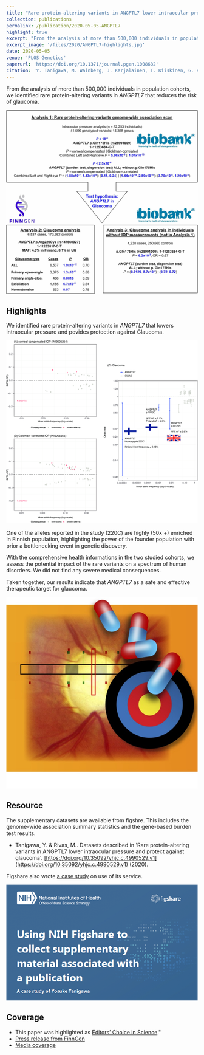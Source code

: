 ```yaml
---
title: "Rare protein-altering variants in ANGPTL7 lower intraocular pressure and protect against glaucoma"
collection: publications
permalink: /publication/2020-05-05-ANGPTL7
highlight: true
excerpt: "From the analysis of more than 500,000 individuals in population cohorts, we identified rare protein-altering variants in _ANGPTL7_ that reduces the risk of glaucoma.<br/>This paper was highlighted as <a href='https://science.sciencemag.org/content/368/6494/twil' target='_blank'>Editors’ Choice in Science</a>."
excerpt_image: '/files/2020/ANGPTL7-highlights.jpg'
date: 2020-05-05
venue: 'PLOS Genetics'
paperurl: 'https://doi.org/10.1371/journal.pgen.1008682'
citation: 'Y. Tanigawa, M. Wainberg, J. Karjalainen, T. Kiiskinen, G. Venkataraman, S. Lemmelä, J. A. Turunen, R. R. Graham, A. S. Havulinna, M. Perola, A. Palotie, FinnGen, M. J. Daly, M. A. Rivas, Rare protein-altering variants in ANGPTL7 lower intraocular pressure and protect against glaucoma. PLOS Genetics. 16, e1008682 (2020).'
---
```

<!-- ispublishedpreprint: "True" -->

From the analysis of more than 500,000 individuals in population cohorts, we identified rare protein-altering variants in _ANGPTL7_ that reduces the risk of glaucoma.

![ANGPTL7 paper figure 1](/files/2020/ANGPTL7-Fig1.jpg)

## Highlights

We identified rare protein-altering variants in _ANGPTL7_ that lowers intraocular pressure and povides protection against Glaucoma.

![ANGPTL7 paper figure S9](/files/2020/ANGPTL7-FigS9.png)

One of the alleles reported in the study (220C) are highly (50x +) enriched in Finnish population, highlighting the power of the founder population with prior a bottlenecking event in genetic discovery.

With the comprehensive health informations in the two studied cohorts, we assess the potential impact of the rare variants on a spectrum of human disorders. We did not find any severe medical consequences.

Taken together, our results indicate that _ANGPTL7_ as a safe and effective therapeutic target for glaucoma.

![ANGPTL7 as a therapeutic target](/files/2020/ANGPTL7-PR.jpg)

## Resource

The supplementary datasets are available from figshre. This includes the genome-wide association summary statistics and the gene-based burden test results.

- Tanigawa, Y. & Rivas, M.. Datasets described in 'Rare protein-altering variants in ANGPTL7 lower intraocular pressure and protect against glaucoma'. [https://doi.org/10.35092/yhjc.c.4990529.v1](https://doi.org/10.35092/yhjc.c.4990529.v1) (2020).

Figshare also wrote [a case study](https://doi.org/10.6084/m9.figshare.12640247case) on use of its service.

[![ANGPTL7 figshare case study image](/files/2020/ANGPTL7-figshare-case-study.png)]((https://doi.org/10.6084/m9.figshare.12640247case))

## Coverage

- This paper was highlighted as [Editors’ Choice in Science](https://science.sciencemag.org/content/368/6494/twil)."
- [Press release from FinnGen](https://www.finngen.fi/en/node/97)
- [Media coverage](https://profiles.impactstory.org/u/0000-0001-9759-157X/p/CWtX8KCwWi)
